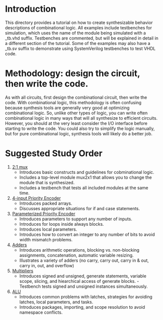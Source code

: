# Introduction

This directory provides a tutorial on how to create synthesizable behavior descriptions of combinational logic. All examples include testbenches for simulation, which uses the name of the module being simulated with a _tb.vhd suffix. Testbenches are commented, but will be explained in detail in a different section of the tutorial. Some of the examples may also have a _tb.sv suffix to demonstrate using SystemVerilog testbenches to test VHDL code.

# Methodology: design the circuit, then write the code.

As with all circuits, first design the combinational circuit, then write the code. With combinational logic, this methodology is often confusing because synthesis tools are generally very good at optimizing combinational logic. So, unlike other types of logic, you can write often combinational logic in many ways that will all synthesize to efficient circuits. However, you should at the very least consider the I/O interface before starting to write the code. You could also try to simplify the logic manually, but for pure combinational logic, synthesis tools will likely do a better job.

# Suggested Study Order

1. [2:1 mux]()
    - Introduces basic constructs and guidelines for cobminational logic. 
    - Includes a top-level module mux2x1 that allows you to change the module that is synthesized.
    - Includes a testbench that tests all included modules at the same time.
1. [4-input Priority Encoder]()
    - Introduces packed arrays.
    - Discusses appropriate situations for if and case statements.
1. [Parameterized Priority Encoder]()
    - Introduces parameters to support any number of inputs.
    - Introduces for loops inside always blocks.
    - Introduces local parameters.
    - Introduces how to convert an integer to any number of bits to avoid width mismatch problems.
1. [Adders]()
    - Introduces arithmetic operations, blocking vs. non-blocking assignments, concatenation, automatic variable resizing.
    - Illustrates a variety of adders (no carry, carry out, carry in & out, carry in, out, and overflow)
1. [Multipliers]()
    - Introduces signed and unsigned, generate statements, variable scope, slicing, and hiearchical access of generate blocks.
    -Testbench tests signed and unsigned instances simultaneously.    
1. [ALU]()
    - Introduces common problems with latches, strategies for avoiding latches, local parameters, and tasks.    
    - Introduces packages, importing, and scope resolution to avoid namespace conflicts.    

